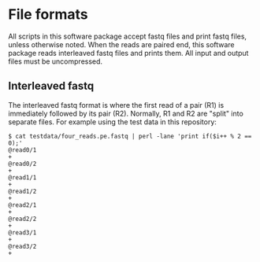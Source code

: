 # File formats

All scripts in this software package accept fastq files and print fastq files, unless otherwise noted. When the reads are paired end, this software package reads interleaved fastq files and prints them. All input and output files must be uncompressed.

## Interleaved fastq

The interleaved fastq format is where the first read of a pair (R1) is immediately followed by its pair (R2). Normally, R1 and R2 are "split" into separate files. For example using the test data in this repository:

    $ cat testdata/four_reads.pe.fastq | perl -lane 'print if($i++ % 2 == 0);'
    @read0/1
    +
    @read0/2
    +
    @read1/1
    +
    @read1/2
    +
    @read2/1
    +
    @read2/2
    +
    @read3/1
    +
    @read3/2
    +


